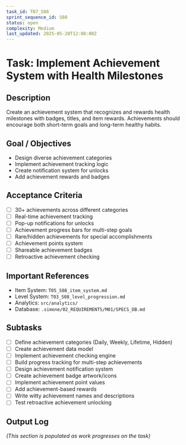 ```yaml
---
task_id: T07_S08
sprint_sequence_id: S08
status: open
complexity: Medium
last_updated: 2025-05-28T12:00:00Z
---
```


# Task: Implement Achievement System with Health Milestones

## Description
Create an achievement system that recognizes and rewards health milestones with badges, titles, and item rewards. Achievements should encourage both short-term goals and long-term healthy habits.

## Goal / Objectives
- Design diverse achievement categories
- Implement achievement tracking logic
- Create notification system for unlocks
- Add achievement rewards and badges

## Acceptance Criteria
- [ ] 30+ achievements across different categories
- [ ] Real-time achievement tracking
- [ ] Pop-up notifications for unlocks
- [ ] Achievement progress bars for multi-step goals
- [ ] Rare/hidden achievements for special accomplishments
- [ ] Achievement points system
- [ ] Shareable achievement badges
- [ ] Retroactive achievement checking

## Important References
- Item System: `T05_S08_item_system.md`
- Level System: `T03_S08_level_progression.md`
- Analytics: `src/analytics/`
- Database: `.simone/02_REQUIREMENTS/M01/SPECS_DB.md`

## Subtasks
- [ ] Define achievement categories (Daily, Weekly, Lifetime, Hidden)
- [ ] Create achievement data model
- [ ] Implement achievement checking engine
- [ ] Build progress tracking for multi-step achievements
- [ ] Design achievement notification system
- [ ] Create achievement badge artwork/icons
- [ ] Implement achievement point values
- [ ] Add achievement-based rewards
- [ ] Write witty achievement names and descriptions
- [ ] Test retroactive achievement unlocking

## Output Log
*(This section is populated as work progresses on the task)*